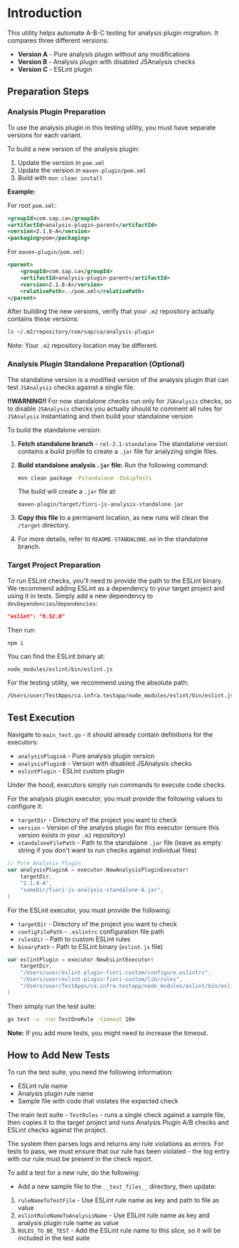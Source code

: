 # Introduction

This utility helps automate A-B-C testing for analysis plugin migration. It compares three different versions:

- **Version A** - Pure analysis plugin without any modifications
- **Version B** - Analysis plugin with disabled JSAnalysis checks
- **Version C** - ESLint plugin

## Preparation Steps

### Analysis Plugin Preparation

To use the analysis plugin in this testing utility, you must have separate versions for each variant.

To build a new version of the analysis plugin:
1. Update the version in `pom.xml`
2. Update the version in `maven-plugin/pom.xml`
3. Build with `mvn clean install`

**Example:**

For root `pom.xml`:
```xml
<groupId>com.sap.ca</groupId>
<artifactId>analysis-plugin-parent</artifactId>
<version>2.1.8-A</version>
<packaging>pom</packaging>
```

For `maven-plugin/pom.xml`:
```xml
<parent>
	<groupId>com.sap.ca</groupId>
	<artifactId>analysis-plugin-parent</artifactId>
	<version>2.1.8-A</version>
	<relativePath>../pom.xml</relativePath>
</parent>
```

After building the new versions, verify that your `.m2` repository actually contains these versions:
```sh
ls ~/.m2/repository/com/sap/ca/analysis-plugin
```

Note: Your `.m2` repository location may be different.

### Analysis Plugin Standalone Preparation (Optional)

The standalone version is a modified version of the analysis plugin that can test `JSAnalysis` checks against a single file.

**!!WARNING!!**
For now standalone checks run only for `JSAnalysis` checks, so to disable `JSAnalysis` checks you actually should to comment all rules for `JSAnalysis` instantiating and then build your standalone version

To build the standalone version:

1. **Fetch standalone branch** - `rel-2.1-standalone`
   The standalone version contains a build profile to create a `.jar` file for analyzing single files.

2. **Build standalone analysis `.jar` file:**
   Run the following command:
   ```sh
   mvn clean package -Pstandalone -DskipTests
   ```
   
   The build will create a `.jar` file at:
   ```
   maven-plugin/target/fiori-js-analysis-standalone.jar
   ```

3. **Copy this file** to a permanent location, as new runs will clean the `/target` directory.

4. For more details, refer to `README-STANDALONE.md` in the standalone branch.

### Target Project Preparation

To run ESLint checks, you'll need to provide the path to the ESLint binary. We recommend adding ESLint as a dependency to your target project and using it in tests. Simply add a new dependency to `devDependencies`/`dependencies`:

```json
"eslint": "8.32.0"
```

Then run:
```sh
npm i
```

You can find the ESLint binary at:
```
node_modules/eslint/bin/eslint.js
```

For the testing utility, we recommend using the absolute path:
```
/Users/user/TestApps/ca.infra.testapp/node_modules/eslint/bin/eslint.js
```

## Test Execution

Navigate to `main_test.go` - it should already contain definitions for the executors:
- `analysisPluginA` - Pure analysis plugin version
- `analysisPluginB` - Version with disabled JSAnalysis checks
- `eslintPlugin` - ESLint custom plugin

Under the hood, executors simply run commands to execute code checks.

For the analysis plugin executor, you must provide the following values to configure it:
- `targetDir` - Directory of the project you want to check
- `version` - Version of the analysis plugin for this executor (ensure this version exists in your `.m2` repository)
- `standaloneFilePath` - Path to the standalone `.jar` file (leave as empty string if you don't want to run checks against individual files)

```go
// Pure Analysis Plugin
var analysisPluginA = executor.NewAnalysisPluginExecutor(
	targetDir,
	"2.1.8-A",
	"someDir/fiori-js-analysis-standalone-A.jar",
)
```

For the ESLint executor, you must provide the following:
- `targetDir` - Directory of the project you want to check
- `configFilePath` - `.eslintrc` configuration file path
- `rulesDir` - Path to custom ESLint rules
- `binaryPath` - Path to ESLint binary (`eslint.js` file)

```go
var eslintPlugin = executor.NewEsLintExecutor(
	targetDir,
	"/Users/user/eslint-plugin-fiori-custom/configure.eslintrc",
	"/Users/user/eslint-plugin-fiori-custom/lib/rules",
	"/Users/user/TestApps/ca.infra.testapp/node_modules/eslint/bin/eslint.js",
)
```

Then simply run the test suite:
```sh
go test -v -run TestOneRule -timeout 10m
```

**Note:** If you add more tests, you might need to increase the timeout.

## How to Add New Tests

To run the test suite, you need the following information:
- ESLint rule name
- Analysis plugin rule name
- Sample file with code that violates the expected check

The main test suite - `TestRules` - runs a single check against a sample file, then copies it to the target project and runs Analysis Plugin A/B checks and ESLint checks against the project.

The system then parses logs and returns any rule violations as errors. For tests to pass, we must ensure that our rule has been violated - the log entry with our rule must be present in the check report.

To add a test for a new rule, do the following:
- Add a new sample file to the `__test_files__` directory, then update:
1. `ruleNameToTestFile` - Use ESLint rule name as key and path to file as value
2. `eslintRuleNameToAnalysisName` - Use ESLint rule name as key and analysis plugin rule name as value
3. `RULES_TO_BE_TEST` - Add the ESLint rule name to this slice, so it will be included in the test suite